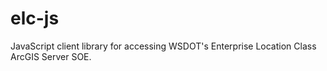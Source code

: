 elc-js
======

JavaScript client library for accessing WSDOT's Enterprise Location Class ArcGIS Server SOE.
